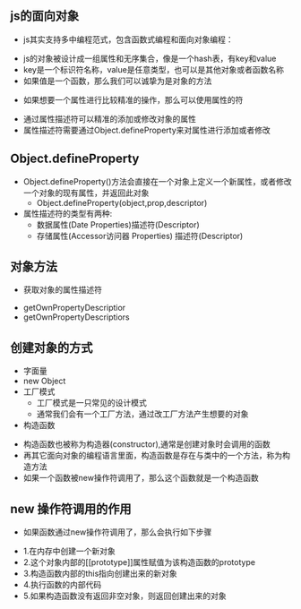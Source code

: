 ## js的面向对象
+ js其实支持多中编程范式，包含函数式编程和面向对象编程：
 - js的对象被设计成一组属性和无序集合，像是一个hash表，有key和value
 - key是一个标识符名称，value是任意类型，也可以是其他对象或者函数名称
 - 如果值是一个函数，那么我们可以诚挚为是对象的方法
+ 如果想要一个属性进行比较精准的操作，那么可以使用属性的符
 - 通过属性描述符可以精准的添加或修改对象的属性
 - 属性描述符需要通过Object.defineProperty来对属性进行添加或者修改
## Object.defineProperty
+ Object.defineProperty()方法会直接在一个对象上定义一个新属性，或者修改一个对象的现有属性，并返回此对象
  - Object.defineProperty(object,prop,descriptor)
+ 属性描述符的类型有两种:
  - 数据属性(Date Properties)描述符(Descriptor)
  - 存储属性(Accessor访问器 Properties) 描述符(Descriptor)
## 对象方法
+ 获取对象的属性描述符
 - getOwnPropertyDescriptior
 - getOwnPropertyDescriptiors
## 创建对象的方式
+ 字面量
+ new Object
+ 工厂模式
  - 工厂模式是一只常见的设计模式
  - 通常我们会有一个工厂方法，通过改工厂方法产生想要的对象
+ 构造函数
 - 构造函数也被称为构造器(constructor),通常是创建对象时会调用的函数
 - 再其它面向对象的编程语言里面，构造函数是存在与类中的一个方法，称为构造方法
 - 如果一个函数被new操作符调用了，那么这个函数就是一个构造函数
## new 操作符调用的作用
+ 如果函数通过new操作符调用了，那么会执行如下步骤
 - 1.在内存中创建一个新对象
 - 2.这个对象内部的\[\[prototype\]\]属性赋值为该构造函数的prototype
 - 3.构造函数内部的this指向创建出来的新对象
 - 4.执行函数的内部代码
 - 5.如果构造函数没有返回非空对象，则返回创建出来的对象